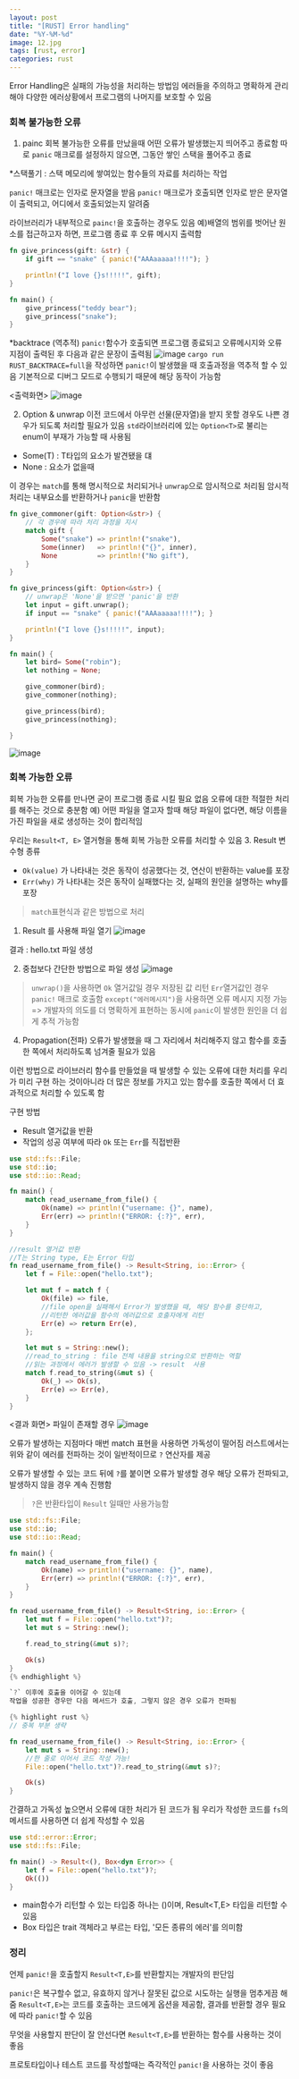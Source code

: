 ```yaml
---
layout: post
title: "[RUST] Error handling"
date: "%Y-%M-%d" 
image: 12.jpg
tags: [rust, error]
categories: rust
---
```


Error Handling은 실패의 가능성을 처리하는 방법임
에러들을 주의하고 명확하게 관리해야 다양한 에러상황에서 프로그램의 나머지를 보호할 수 있음

### 회복 불가능한 오류
1. painc 
회복 불가능한 오류를 만났을때 어떤 오류가 발생했는지 띄어주고 종료함
따로 `panic` 매크로를 설정하지 않으면, 그동안 쌓인 스택을 풀어주고 종료

*스택풀기 : 스택 메모리에 쌓여있는 함수들의 자료를 처리하는 작업

`panic!` 매크로는 인자로 문자열을 받음
`panic!` 매크로가 호출되면 인자로 받은 문자열이 출력되고, 어디에서 호출되었는지 알려줌

라이브러리가 내부적으로 `painc!`을 호출하는 경우도 있음
 예)배열의 범위를 벗어난 원소를 접근하고자 하면, 프로그램 종료 후 오류 메시지 출력함

```rust
fn give_princess(gift: &str) {
    if gift == "snake" { panic!("AAAaaaaa!!!!"); }

    println!("I love {}s!!!!!", gift);
}

fn main() {
    give_princess("teddy bear");
    give_princess("snake");
}
```

*backtrace (역추적)
`panic!`함수가 호출되면 프로그램 종료되고 오류메시지와 오류 지점이 출력된 후 다음과 같은 문장이 출력됨
![image](https://user-images.githubusercontent.com/44187194/109315962-734c4700-788e-11eb-8230-478e7e7b0150.png)
`cargo run RUST_BACKTRACE=full`을 작성하면 `panic!`이 발생했을 때 호출과정을 역추적 할 수 있음
기본적으로 디버그 모드로 수행되기 때문에 해당 동작이 가능함

<출력화면>
![image](https://user-images.githubusercontent.com/44187194/109375800-e42d4680-7902-11eb-8ac0-6c01e3859892.png)

2. Option & unwrap
이전 코드에서 아무런 선물(문자열)을 받지 못할 경우도 나쁜 경우가 되도록 처리할 필요가 있음
`std`라이브러리에 있는 `Option<T>`로 불리는 enum이 부재가 가능할 때 사용됨

- Some(T) : T타입의 요소가 발견됐을 댸
- None : 요소가 없을때

이 경우는 `match`를 통해 명시적으로 처리되거나 `unwrap`으로 암시적으로 처리됨
암시적 처리는 내부요소를 반환하거나 `panic`을 반환함

```rust
fn give_commoner(gift: Option<&str>) {
    // 각 경우에 따라 처리 과정을 지시
    match gift {
        Some("snake") => println!("snake"),
        Some(inner)   => println!("{}", inner),
        None          => println!("No gift"),
    }
}

fn give_princess(gift: Option<&str>) {
    // unwrap은 'None'을 받으면 'panic'을 반환
    let input = gift.unwrap();
    if input == "snake" { panic!("AAAaaaaa!!!!"); }

    println!("I love {}s!!!!!", input);
}

fn main() {
    let bird= Some("robin");
    let nothing = None;

    give_commoner(bird);
    give_commoner(nothing);

    give_princess(bird);
    give_princess(nothing);

}
```

![image](https://user-images.githubusercontent.com/44187194/109378256-7a1d9d00-7914-11eb-9b14-8b6204636416.png)

### 회복 가능한 오류
회복 가능한 오류를 만나면 굳이 프로그램 종료 시킬 필요 없음
오류에 대한 적절한 처리를 해주는 것으로 충분함
예) 어떤 파일을 열고자 할때 해당 파일이 없다면, 해당 이름을 가진 파일을 새로 생성하는 것이 합리적임
  
우리는 `Result<T, E>` 열거형을 통해 회복 가능한 오류를 처리할 수 있음
3. Result
변수형 종류 
- `Ok(value)` 가 나타내는 것은 동작이 성공했다는 것, 연산이 반환하는 value를 포장  
- `Err(why)` 가 나타내는 것은 동작이 실패했다는 것, 실패의 원인을 설명하는 why를 포장

> `match`표현식과 같은 방법으로 처리

1) Result 를 사용해 파일 열기 
![image](https://user-images.githubusercontent.com/44187194/109378593-3aa48000-7917-11eb-9634-99595cf8fb37.png)


결과 : hello.txt 파일 생성

2) 중첩보다 간단한 방법으로 파일 생성
![image](https://user-images.githubusercontent.com/44187194/109378645-aa1a6f80-7917-11eb-99fd-5204b23b574b.png)

> `unwrap()`을 사용하면 `Ok` 열거값일 경우 저장된 값 리턴 `Err`열거값인 경우 `panic!` 매크로 호출함
> `except("에러메시지")`을 사용하면 오류 메시지 지정 가능 
     => 개발자의 의도를 더 명확하게 표현하는 동시에 `panic`이 발생한 원인을 더 쉽게 추적 가능함

4. Propagation(전파)
오류가 발생했을 때 그 자리에서 처리해주지 않고 
함수를 호출한 쪽에서 처리하도록 넘겨줄 필요가 있음

이런 방법으로 라이브러리 함수를 만들었을 때
발생할 수 있는 오류에 대한 처리를 우리가 미리 구현 하는 것이아니라
더 많은 정보를 가지고 있는 함수를 호출한 쪽에서 더 효과적으로 처리할 수 있도록 함

구현 방법
- Result 열거값을 반환
- 작업의 성공 여부에 따라 `Ok` 또는 `Err`를 직접반환

```rust
use std::fs::File;
use std::io;
use std::io::Read;

fn main() {
    match read_username_from_file() {
        Ok(name) => println!("username: {}", name),
        Err(err) => println!("ERROR: {:?}", err),
    }
}

//result 열거값 반환
//T는 String type, E는 Error 타입
fn read_username_from_file() -> Result<String, io::Error> {
    let f = File::open("hello.txt");

    let mut f = match f {
        Ok(file) => file,
        //file open을 실패해서 Error가 발생했을 때, 해당 함수를 중단하고, 
        //리턴한 에러값을 함수의 에러값으로 호출자에게 리턴
        Err(e) => return Err(e),
    };

    let mut s = String::new();
    //read_to_string : file 전체 내용을 string으로 반환하는 역할
    //읽는 과정에서 에러가 발생할 수 있음 -> result  사용
    match f.read_to_string(&mut s) {
        Ok(_) => Ok(s),
        Err(e) => Err(e),
    }
}
```

<결과 화면>
파일이 존재할 경우 
![image](https://user-images.githubusercontent.com/44187194/109380924-b653fc00-791a-11eb-87f3-8d9b46e8cf8b.png)

오류가 발생하는 지점마다 매번 match 표현을 사용하면 가독성이 떨어짐
러스트에서는 위와 같이 에러를 전파하는 것이 일반적이므로 `?` 연산자를 제공

오류가 발생할 수 있는 코드 뒤에 `?`를 붙이면
오류가 발생할 경우 해당 오류가 전파되고, 발생하지 않을 경우 계속 진행함

> `?`은 반환타입이 `Result` 일때만 사용가능함

```rust
use std::fs::File;
use std::io;
use std::io::Read;

fn main() {
    match read_username_from_file() {
        Ok(name) => println!("username: {}", name),
        Err(err) => println!("ERROR: {:?}", err),
    }
}

fn read_username_from_file() -> Result<String, io::Error> {
    let mut f = File::open("hello.txt")?;
    let mut s = String::new();

    f.read_to_string(&mut s)?;

    Ok(s)
}
{% endhighlight %}

`?` 이후에 호출을 이어갈 수 있는데 
작업을 성공한 경우만 다음 메서드가 호출, 그렇지 않은 경우 오류가 전파됨

{% highlight rust %}
// 중복 부분 생략

fn read_username_from_file() -> Result<String, io::Error> {
    let mut s = String::new();
    //한 줄로 이어서 코드 작성 가능!
    File::open("hello.txt")?.read_to_string(&mut s)?;

    Ok(s)
}

```

간결하고 가독성 높으면서 오류에 대한 처리가 된 코드가 됨
우리가 작성한 코드를 `fs`의 메서드를 사용하면 더 쉽게 작성할 수 있음

```rust
use std::error::Error;
use std::fs::File;

fn main() -> Result<(), Box<dyn Error>> {
    let f = File::open("hello.txt")?;
    Ok(())
}
```

- main함수가 리턴할 수 있는 타입중 하나는 ()이며, Result<T,E> 타입을 리턴할 수 있음
- Box<dyn Error> 타입은 trait 객체라고 부르는 타입, '모든 종류의 에러'를 의미함


### 정리
언제 `panic!`을 호출할지 `Result<T,E>`를 반환할지는 개발자의 판단임

`panic!`은 복구할수 없고, 유효하지 않거나 잘못된 값으로 시도하는 실행을 멈추게끔 해줌
`Result<T,E>`는 코드를 호출하는 코드에게 옵션을 제공함, 결과를 반환할 경우 필요에 따라 `panic!`할 수 있음

무엇을 사용할지 판단이 잘 안선다면 `Result<T,E>`를 반환하는 함수를 사용하는 것이 좋음

프로토타입이나 테스트 코드를 작성할때는 즉각적인 `panic!`을 사용하는 것이 좋음

